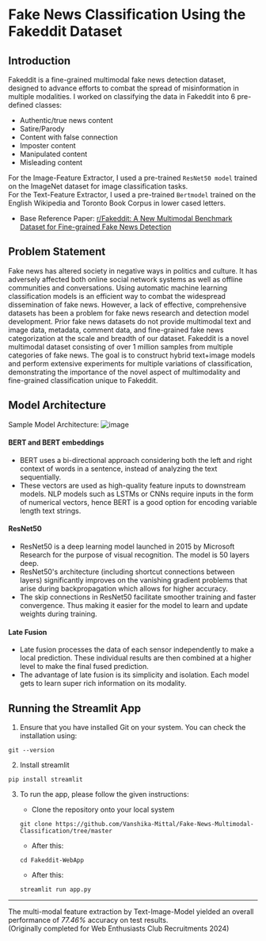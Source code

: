 # Fake News Classification Using the Fakeddit Dataset

## Introduction
Fakeddit is a fine-grained multimodal fake news detection dataset, designed to advance efforts to combat the spread of misinformation in multiple modalities.
I worked on classifying the data in Fakeddit into 6 pre-defined classes: 
- Authentic/true news content
- Satire/Parody
- Content with false connection
- Imposter content
- Manipulated content
- Misleading content
  
For the Image-Feature Extractor, I used a pre-trained ```ResNet50 model``` trained on the ImageNet dataset for image classification tasks.  
For the Text-Feature Extractor, I used a pre-trained ```Bertmodel``` trained on the English Wikipedia and Toronto Book Corpus in lower cased letters.

- Base Reference Paper: [r/Fakeddit: A New Multimodal Benchmark Dataset for Fine-grained Fake News Detection](https://aclanthology.org/2020.lrec-1.755/)
 
## Problem Statement
Fake news has altered society in negative ways in politics and culture. It has adversely affected both online social network systems as well as offline communities and conversations. Using automatic machine learning classification models is an efficient way to combat the widespread dissemination of fake news. However, a lack of effective, comprehensive datasets has been a problem for fake news research and detection model development. Prior fake news datasets do not provide multimodal text and image data, metadata, comment data, and fine-grained fake news categorization at the scale and breadth of our dataset. Fakeddit is a novel multimodal dataset consisting of over 1 million samples from multiple categories of fake news. The goal is to construct hybrid text+image models and perform extensive experiments for multiple variations of classification, demonstrating the importance of the novel aspect of multimodality and fine-grained classification unique to Fakeddit.
 
## Model Architecture

Sample Model Architecture:
![image](https://github.com/user-attachments/assets/d6c31c57-ed76-4e51-a917-637a21eade95)

#### BERT and BERT embeddings
- BERT uses a bi-directional approach considering both the left and right context of words in a sentence, instead of analyzing the text sequentially.
- These vectors are used as high-quality feature inputs to downstream models. NLP models such as LSTMs or CNNs require inputs in the form of numerical vectors, hence BERT is a good option for encoding variable length text strings.

#### ResNet50
- ResNet50 is a deep learning model launched in 2015 by Microsoft Research for the purpose of visual recognition. The model is 50 layers deep.
- ResNet50's architecture (including shortcut connections between layers) significantly improves on the vanishing gradient problems that arise during backpropagation which allows for higher accuracy.
- The skip connections in ResNet50 facilitate smoother training and faster convergence. Thus making it easier for the model to learn and update weights during training.

#### Late Fusion
-  Late fusion processes the data of each sensor independently to make a local prediction. These individual results are then combined at a higher level to make the final fused prediction.
- The advantage of late fusion is its simplicity and isolation. Each model gets to learn super rich information on its modality.


## Running the Streamlit App
1. Ensure that you have installed Git on your system.
You can check the installation using: 

```
git --version
```

2. Install streamlit
```
pip install streamlit
```
3. To run the app, please follow the given instructions:

    - Clone the repository onto your local system
    ```
    git clone https://github.com/Vanshika-Mittal/Fake-News-Multimodal-Classification/tree/master
    ```
    - After this:
    ```
    cd Fakeddit-WebApp
    ```
    - After this:
    ```
    streamlit run app.py
    ```
---

The multi-modal feature extraction by Text-Image-Model yielded an overall performance of *77.46%* accuracy on test results.  
(Originally completed for Web Enthusiasts Club Recruitments 2024)
